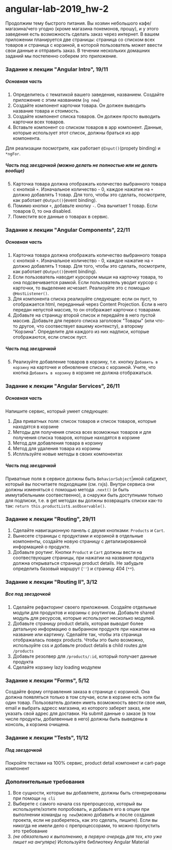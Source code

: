 # angular-lab-2019_hw-2

Продолжим тему быстрого питания. Вы хозяин небольшого кафе/магазина/чего угодно (кроме магазина покемонов, прошу), и у этого заведения есть возможность сделать заказ через интернет. В вашем приложении планируется две страницы: страница со списком всех товаров и страница с корзиной, в которой пользователь может ввести свои данные и отправить заказ. В течении нескольких домашних заданий мы постепенно соберем это приложение.

### Задание к лекции "Angular Intro", 19/11
##### Основная часть
1) Определитесь с тематикой вашего заведения, названием. Cоздайте приложение с этим названием (`ng new`)
2) Создайте компонент карточки товара. Он должен выводить название товара и стоимость.
3) Создайте компонент списка товаров. Он должен просто выводить карточки всех товаров.
4) Вставьте компонент со списком товаров в app компонент. Данные, которые использует этот список, должны браться из app компонента.

Для реализации посмотрите, как работает `@Input()`(propety binding) и `*ngFor`.

##### Часть под звездочкой *(можно делать не полностью или не делать вообще)*
5) Карточка товара должна отображать количество выбранного товара с кнопкой `+`. Изначальное количество - 0, каждое нажатие на `+` должно добавлять 1 товар. Для того, чтобы это сделать, посмотрите, как работает `@Output()`(event binding).
6) Помимо кнопки `+`, добавьте кнопку `-`. Она вычитает 1 товар. Если товаров 0, то она disabled.
7) Поместите все данные о товарах в сервис.

### Задание к лекции "Angular Components", 22/11
##### Основная часть
1) Карточка товара должна отображать количество выбранного товара с кнопкой `+`. Изначальное количество - 0, каждое нажатие на `+` должно добавлять 1 товар. Для того, чтобы это сделать, посмотрите, как работает `@Output()`(event binding).
2) Если пользователь наводит курсором мыши на карточку товара, то она подсвечивается рамкой. Если пользователь уводит курсор с карточки, то выделение исчезает. Реализуйте это с помощью `@HostListener()`.
3) Для компонента списка реализуйте следующее: если он пуст, то отображается html, переданный через Content Projection. Если в него передан непустой массив, то он отображает карточки с товарами.
4) Добавьте на страницу второй список и передайте в него пустой массив. Добавьте для первого списка заголовок "Товары" (или что-то другое, что соотвествует вашему контексту), а второму "Корзина". Определите для каждого из них надписи, которые отображаются, если список пуст.

##### Часть под звездочкой
5) Реализуйте добавление товаров в корзину, т.е. кнопку `Добавить в корзину` на карточке и обновление списка с корзиной. Учите, что кнопка `Добавить в корзину` в корзине не должна отображаться.

### Задание к лекции "Angular Services", 26/11
##### Основная часть
Напишите сервис, который умеет следующее:
1) Два приватных поля: список товаров и список товаров, которые находятся в корзине
2) Методы для получения списка всех возможных товаров и для получения списка товаров, которые находятся в корзине
3) Метод для добавления товара в корзину 
4) Метод для удаления товара из корзины
5) Исплльзуйте новые методы в своих компонентах

##### Часть под звездочкой
Приватные поля в сервисе должны быть `BehaviorSubject`|иной сабджект, который вы посчитаете подходящим (см. rxjs). Внутри сервиса они должны изменяться с помощью метода `.next()` (и быть иммутабельными соотвественно), а снаружи быть доступными только для подписки, т.е. в get методах вы должны возвращать списки как-то так: `return this.productList$.asObservable()`.

### Задание к лекции "Routing", 29/11
1) Сделайте навигационную панель с двумя кнопками: `Products` и `Cart`.
2) Вынесете страницы с продуктами и корзиной в отдельные компоненты, создайте новую страницу с детализированной информацией о продукте.
2) Добавьте роутинг. Кнопки `Product` и `Cart` должны вести на соотвествующие страницы, при нажатии на название продукта должна открываться страница product details. Не забудьте определить базовый маршрут (`''`) и страницу 404 (`**`).

### Задание к лекции "Routing II", 3/12
##### Все под звездочкой
1) Сделайте рефакторинг своего приложения. Создайте отдельные модули для продуктов и корзины с роутингом. Добавьте shared модуль для ресурсов, которые используют несколько модулей. 
2) Добавьте страницу product details, которая выводит более детальную информацию о выбранном продукте при нажатии на название или картинку. Сделайте так, чтобы эта страница отображалась поверх products. Чтобы это было возможно, используйте css и добавьте product detalis в child routes для `/products`
3) Добавьте резолвер для `/products/:id`, который получает данные продукта
4) Сделайте корзину lazy loading модулем

### Задание к лекции "Forms", 5/12
Создайте форму отправления заказа в странице с корзиной. Она должна появляться только в том случае, если в корзине есть хотя бы один товар. Пользователь должен иметь возможность ввести свое имя, email и выбрать адресс магазина, из которого заберет заказ, или указать свой адрес для доставки. На submit данные о заказе (в том числе продукты, добалвенные в него) должны быть выведены в консоль, а корзина очищена.

### Задание к лекции "Tests", 11/12
##### Под звездочкой
Покройте тестами на 100% сервис, product detail компонент и cart-page компонент

### Дополнительные требования
1) Все сущности, которые вы добавляете, должны быть сгенерированы при помощи `ng cli`
2) Выберете с самого начала css препроцессор, который вы используете/хотите попробовать, и добавьте его в опции при выполнении команды `ng new`(можно добавить и после создания проекта, если не разберетесь, как это сделать, пишите). Если вы никогда не имели дело с препроцессорами, то можно пропустить это требование
3) *(не обязательно к выполнению, в первую очередь для тех, кто уже пишет на ангуляре)* Используйте библиотеку Angular Material
